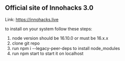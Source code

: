 ## Official site of Innohacks 3.0 
Link: https://innohacks.live

to install on your system follow these steps:
1. node version should be 16.10.0 or must be 16.x.x
2. clone git repo
3. run npm i --legacy-peer-deps to install node_modules
4. run npm start to start it on localhost
